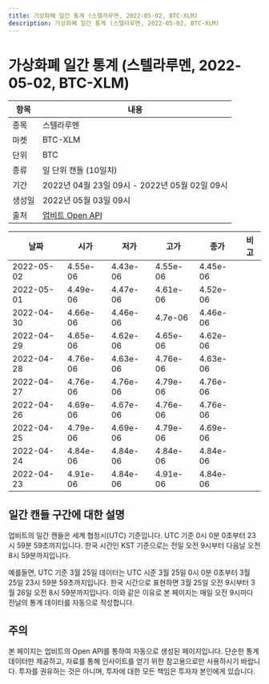 ```yaml
---
title: 가상화폐 일간 통계 (스텔라루멘, 2022-05-02, BTC-XLM)
description: 가상화폐 일간 통계 (스텔라루멘, 2022-05-02, BTC-XLM)
---
```



가상화폐 일간 통계 (스텔라루멘, 2022-05-02, BTC-XLM)
===

|항목|내용|
|--|--|
|종목|스텔라루멘|
|마켓|BTC-XLM|
|단위|BTC|
|종류|일 단위 캔들 (10일치)|
|기간|2022년 04월 23일 09시 - 2022년 05월 02일 09시|
|생성일|2022년 05월 03일 09시|
|출처|[업비트 Open API](https://docs.upbit.com)|


|날짜|시가|저가|고가|종가|비고|
|--|--|--|--|--|--|
|2022-05-02|4.55e-06|4.43e-06|4.55e-06|4.45e-06|    |
|2022-05-01|4.49e-06|4.47e-06|4.61e-06|4.52e-06|    |
|2022-04-30|4.66e-06|4.46e-06|4.7e-06|4.46e-06|    |
|2022-04-29|4.65e-06|4.62e-06|4.65e-06|4.62e-06|    |
|2022-04-28|4.76e-06|4.63e-06|4.76e-06|4.63e-06|    |
|2022-04-27|4.76e-06|4.76e-06|4.79e-06|4.76e-06|    |
|2022-04-26|4.69e-06|4.67e-06|4.76e-06|4.76e-06|    |
|2022-04-25|4.79e-06|4.69e-06|4.79e-06|4.69e-06|    |
|2022-04-24|4.84e-06|4.84e-06|4.84e-06|4.84e-06|    |
|2022-04-23|4.91e-06|4.84e-06|4.91e-06|4.84e-06|    |


일간 캔들 구간에 대한 설명
---


업비트의 일간 캔들은 세계 협정시(UTC) 기준입니다. 
UTC 기준 0시 0분 0초부터 23시 59분 59초까지입니다. 
한국 시간인 KST 기준으로는 전일 오전 9시부터 다음날 오전 8시 59분까지입니다. 


예를들면, UTC 기준 3월 25일 데이터는 UTC 시준 3월 25일 0시 0분 0초부터 3월 25일 23시 59분 59초까지입니다. 
한국 시간으로 표현하면 3월 25일 오전 9시부터 3월 26일 오전 8시 59분까지입니다. 
이와 같은 이유로 본 페이지는 매일 오전 9시마다 전날의 통계 데이터를 자동으로 작성합니다. 


주의
---


본 페이지는 업비트의 Open API를 통하여 자동으로 생성된 페이지입니다. 
단순한 통계 데이터만 제공하고, 자료를 통해 인사이트를 얻기 위한 참고용으로만 사용하시기 바랍니다. 
투자를 권유하는 것은 아니며, 투자에 대한 모든 책임은 투자자 본인에게 있습니다. 
